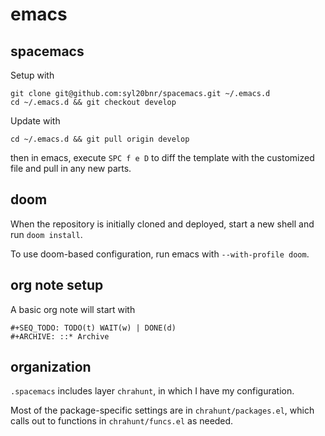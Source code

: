 # emacs

## spacemacs

Setup with

```
git clone git@github.com:syl20bnr/spacemacs.git ~/.emacs.d
cd ~/.emacs.d && git checkout develop
```

Update with

```
cd ~/.emacs.d && git pull origin develop
```

then in emacs, execute `SPC f e D` to diff the template with the
customized file and pull in any new parts.

## doom

When the repository is initially cloned and deployed, start a new shell
and run `doom install`.

To use doom-based configuration, run emacs with `--with-profile doom`.

## org note setup

A basic org note will start with

```
#+SEQ_TODO: TODO(t) WAIT(w) | DONE(d)
#+ARCHIVE: ::* Archive
```

## organization

`.spacemacs` includes layer `chrahunt`, in which I have my configuration.

Most of the package-specific settings are in `chrahunt/packages.el`,
which calls out to functions in `chrahunt/funcs.el` as needed.
